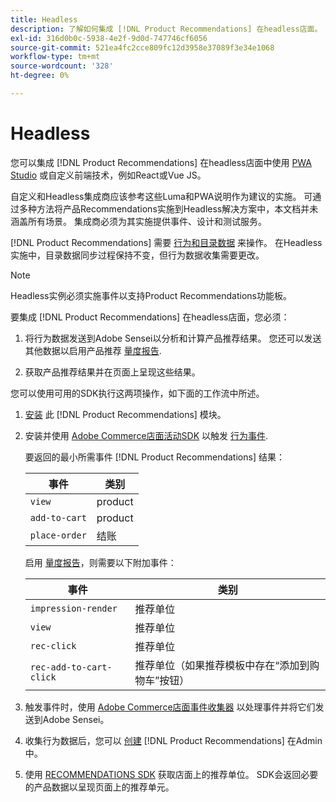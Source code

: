 ```yaml
---
title: Headless
description: 了解如何集成 [!DNL Product Recommendations] 在headless店面。
exl-id: 316d0b0c-5938-4e2f-9d0d-747746cf6056
source-git-commit: 521ea4fc2cce809fc12d3958e37089f3e34e1068
workflow-type: tm+mt
source-wordcount: '328'
ht-degree: 0%

---
```


# Headless

您可以集成 [!DNL Product Recommendations] 在headless店面中使用 [PWA Studio](https://developer.adobe.com/commerce/pwa-studio/) 或自定义前端技术，例如React或Vue JS。

自定义和Headless集成商应该参考这些Luma和PWA说明作为建议的实施。 可通过多种方法将产品Recommendations实施到Headless解决方案中，本文档并未涵盖所有场景。 集成商必须为其实施提供事件、设计和测试服务。

[!DNL Product Recommendations] 需要 [行为和目录数据](https://experienceleague.adobe.com/docs/commerce-merchant-services/product-recommendations/developer/development-overview.html) 来操作。 在Headless实施中，目录数据同步过程保持不变，但行为数据收集需要更改。

>[!NOTE]
>
>Headless实例必须实施事件以支持Product Recommendations功能板。

要集成 [!DNL Product Recommendations] 在headless店面，您必须：

1. 将行为数据发送到Adobe Sensei以分析和计算产品推荐结果。 您还可以发送其他数据以启用产品推荐 [量度报告](workspace.md).

1. 获取产品推荐结果并在页面上呈现这些结果。

您可以使用可用的SDK执行这两项操作，如下面的工作流中所述。

1. [安装](install-configure.md) 此 [!DNL Product Recommendations] 模块。

1. 安装并使用 [Adobe Commerce店面活动SDK](https://developer.adobe.com/commerce/services/shared-services/storefront-events/sdk/) 以触发 [行为事件](https://experienceleague.adobe.com/docs/commerce-merchant-services/product-recommendations/developer/events.html).

   要返回的最小所需事件 [!DNL Product Recommendations] 结果：

   | 事件 | 类别 |
   |--- | ---|
   | `view` | product |
   | `add-to-cart` | product |
   | `place-order` | 结账 |

   启用 [量度报告](workspace.md)，则需要以下附加事件：

   | 事件 | 类别 |
   |--- | ---|
   | `impression-render` | 推荐单位 |
   | `view` | 推荐单位 |
   | `rec-click` | 推荐单位 |
   | `rec-add-to-cart-click` | 推荐单位（如果推荐模板中存在“添加到购物车”按钮） |

1. 触发事件时，使用 [Adobe Commerce店面事件收集器](https://developer.adobe.com/commerce/services/shared-services/storefront-events/collector/) 以处理事件并将它们发送到Adobe Sensei。

1. 收集行为数据后，您可以 [创建](create.md) [!DNL Product Recommendations] 在Admin中。

1. 使用 [RECOMMENDATIONS SDK](https://developer.adobe.com/commerce/services/product-recommendations/) 获取店面上的推荐单位。 SDK会返回必要的产品数据以呈现页面上的推荐单元。
